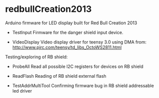 redbullCreation2013
===================

Arduino firmware for LED display built for Red Bull Creation 2013

- TestInput
Firmware for the danger shield input device.

- VideoDisplay
Video display driver for teensy 3.0 using DMA from:
http://www.pjrc.com/teensy/td_libs_OctoWS2811.html


Testing/exploring of RB shield:
- ProbeAll
Read all possible I2C registers for devices on RB shield

- ReadFlash
Reading of RB shield external flash

- TestAddrMultiTool
Confirming firmware bug in RB shield addressable led driver 

